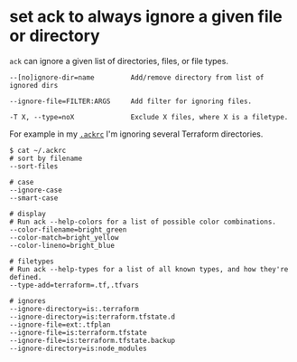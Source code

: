 # set ack to always ignore a given file or directory

`ack`  can ignore a given list of directories, files, or file types. 

`--[no]ignore-dir=name         Add/remove directory from list of ignored dirs`

`--ignore-file=FILTER:ARGS     Add filter for ignoring files.`

`-T X, --type=noX              Exclude X files, where X is a filetype.`

For example in my [`.ackrc`](https://github.com/michaelbiven/dotfiles/blob/master/.ackrc) I'm ignoring several Terraform directories.


```
$ cat ~/.ackrc
# sort by filename
--sort-files

# case
--ignore-case
--smart-case

# display
# Run ack --help-colors for a list of possible color combinations.
--color-filename=bright_green
--color-match=bright_yellow
--color-lineno=bright_blue

# filetypes
# Run ack --help-types for a list of all known types, and how they're defined.
--type-add=terraform=.tf,.tfvars

# ignores
--ignore-directory=is:.terraform
--ignore-directory=is:terraform.tfstate.d
--ignore-file=ext:.tfplan
--ignore-file=is:terraform.tfstate
--ignore-file=is:terraform.tfstate.backup
--ignore-directory=is:node_modules
```

